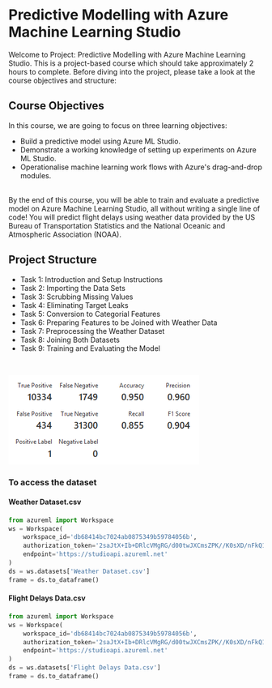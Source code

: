 # Predictive Modelling with Azure Machine Learning Studio

Welcome to Project: Predictive Modelling with Azure Machine Learning Studio. This is a project-based course which should take approximately 2 hours to complete. Before diving into the project, please take a look at the course objectives and structure:

## Course Objectives
In this course, we are going to focus on three learning objectives:
<br>
- Build a predictive model using Azure ML Studio.
- Demonstrate a working knowledge of setting up experiments on Azure ML Studio.
- Operationalise machine learning work flows with Azure's drag-and-drop modules.
<br>
By the end of this course, you will be able to train and evaluate a predictive model on Azure Machine Learning Studio, all without writing a single line of code! You will predict flight delays using weather data provided by the US Bureau of Transportation Statistics and the National Oceanic and Atmospheric Association (NOAA).

## Project Structure
- Task 1: Introduction and Setup Instructions
- Task 2: Importing the Data Sets
- Task 3: Scrubbing Missing Values
- Task 4: Eliminating Target Leaks
- Task 5: Conversion to Categorial Features
- Task 6: Preparing Features to be Joined with Weather Data
- Task 7: Preprocessing the Weather Dataset
- Task 8: Joining Both Datasets
- Task 9: Training and Evaluating the Model
<br>

![Evaluation results](https://github.com/masedos/Predictive-Modelling-with-Azure-Machine-Learning-Studio/blob/master/Evaluation_results.PNG)


### To access the dataset

#### Weather Dataset.csv
```python
from azureml import Workspace
ws = Workspace(
    workspace_id='db68414bc7024ab0875349b59784056b',
    authorization_token='2saJtX+Ib+DRlcVMgRG/d00twJXCmsZPK//K0sXD/nFkQ1VvoR5CqjIW06m/3T3MprPWw4hyOiwjDuUdO0E+hQ==',
    endpoint='https://studioapi.azureml.net'
)
ds = ws.datasets['Weather Dataset.csv']
frame = ds.to_dataframe()
```
#### Flight Delays Data.csv
```python
from azureml import Workspace
ws = Workspace(
    workspace_id='db68414bc7024ab0875349b59784056b',
    authorization_token='2saJtX+Ib+DRlcVMgRG/d00twJXCmsZPK//K0sXD/nFkQ1VvoR5CqjIW06m/3T3MprPWw4hyOiwjDuUdO0E+hQ==',
    endpoint='https://studioapi.azureml.net'
)
ds = ws.datasets['Flight Delays Data.csv']
frame = ds.to_dataframe()
```
